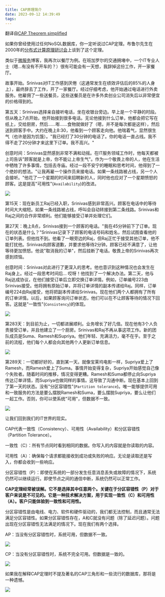 ```yaml
---
title: CAP原理简介
date: 2023-09-12 14:39:49
tags:
---
```


翻译自[CAP Theorem simplified](https://ravindraelicherla.medium.com/cap-theorem-simplified-28499a67eab4)

如果你曾经使用过任何NoSQL数据库，你一定听说过CAP定理。布鲁尔先生在2000年的[分布式计算原理研讨会](http://awoc.wolski.fi/dlib/big-data/Brewer_podc_keynote_2000.pdf)上谈到了这个定理。

类似于[微服务](https://medium.com/@ravindraprasad/microservices-in-action-9be2bc846b7f)博客，我再次以餐厅为例。在班加罗尔的交通拥堵中，一个IT专业人士（嗯...有没有不开车的？）很有可能会有一天想，我辞掉这份工作，开一家餐厅。

故事开始。Srinivas对IT工作感到厌倦（这通常发生在绩效评估后的85%的人身上），最终辞去了工作，开了一家餐厅。经过仔细考虑，他开始通过电话进行外卖服务。他雇佣了一些送餐员，这些送餐员是在许多外卖创业公司消失后以非常便宜的价格得到的。

<!-- more -->
第五天：Srinivas选择亲自接听电话，坐在收银台旁边。早上是一个平静的时段。但从晚上7点开始，他开始接到很多电话。无论他接到什么订单，他都会把它写在纸上，交给厨房，然后......嘭......食物就做好了（嗯，并不是每次都是这样），然后送到顾客手中。大约在晚上8:30，他看到一个顾客走向他。他喘着气，显然很生气（也许是因为饥饿）。"我已经打了30分钟的电话了。你的电话一直占线。我不得不走了20分钟才来这里下订单。我不高兴。"

创意时间：Srinivas显然感到非常不满和动摇。在IT服务领域工作时，他每天都被上司告诉"顾客就是上帝，你不能让上帝生气"。作为一个敬畏上帝的人，他在生活中牺牲了许多事情，包括去寺庙。经过一段不安宁的睡眠和思考时间，他得到了一个绝妙的想法。"让我再雇一个操作员来接电话。如果一条线路被占线，另一个人会接听。"他花了一个星期的时间来招聘新的人，同时他也应对了一个星期愤怒的顾客。这是提高"可用性"(`Availability`)的改进。

![](cap1.webp)

第15天：现在新员工Raj已经入职，Srinivas感到非常高兴。顾客在电话中的等待时间大大缩短。如果一条线路被占线，呼叫会自动转接到第二条线路。Srinivas和Raj之间的合作非常顺利。他们能够接受订单并处理它们。

第27天：晚上8点，Srinivas接到一个顾客的电话。"我在45分钟前下了订单。现在的状态是什么？"Srinivas记录下了顾客的电话号码和姓名，然后试图查看他的订单列表。但他找不到。他看了一眼旁边的Raj，但Raj正忙于接受其他订单，他不能打扰他。Srinivas向顾客道歉，并要求他等待2分钟。顾客已经不满意了，让他等待更加愤怒。他说"取消我的订单"，然后挂断了电话。敬畏上帝的Srinivas再次感到烦恼。

创意时间：Srinivas对此进行了更深入的思考。他也意识到这种情况也会发生在Raj身上。经过一段思考时间后... 哎呀！他找到了一个解决办法。第二天，他与Raj达成协议，在他们接受订单后立即交换订单详情。例如，订单编号223由Srinivas接受。他将拥有原始订单，并将订单详情的副本传递给Raj。同样，订单编号224由Raj接受，他将把副本传递给Srinivas。现在他们两个人都拥有了所有的订单详情。以后，如果顾客询问订单状态，他们可以在不让顾客等待的情况下回答。这就是"一致性"(`Consistency`)的体现。

![](cap2.webp)

第283天：到目前为止，一切都进展顺利。业务增长了好几倍。现在他有3个人负责接受订单，并且他建立了一个厨房。Srinivas和Raj不再从事这项工作。新的团队成员是Suma、Ramesh和Supriya。他们年轻、充满活力，毫不在乎。至于之前的流程，他们每个人都会向其他两个人更新订单信息。

![](cap3.webp)

第289天：一切都好好的，直到某一天。就像宝莱坞电影一样，Supriya爱上了Ramesh，而Ramesh爱上了Suma。事情开始变得复杂，Supriya开始感觉自己像个失败者。随着时间的推移，情况变得更糟。Ramesh和Suma都停止向Supriya传达订单详情，而Supriya也做同样的事情。这导致了沟通中断。现在基本上回到了第一天的状态。没有"分区容错性"(`Partition tolerance`)。唯一能够提供可用和一致服务的方法是要么摆脱Ramesh和Suma，要么摆脱Supriya，要么让他们一起工作。否则，你可以使系统"可用"，但数据不一致。

![](cap4.webp)

让我们回到我们的IT世界的现实。

CAP代表一致性（Consistency）、可用性（Availability）和分区容错性（Partition Tolerance）。

一致性（C）：所有节点同时看到相同的数据。你写入的内容就是你读取的内容。

可用性（A）：确保每个请求都能接收到成功或失败的响应。无论是读取还是写入，你都会收到一些响应。

分区容错性（P）：即使在系统的一部分发生任意消息丢失或故障的情况下，系统仍然可以继续运行。即使节点之间的通信中断，系统仍然可以正常工作。

**CAP定理经常被误解。它不是选择其中任意两个。关键在于分区容错性（P）对于客户来说是不可见的。它是一种技术解决方案，用于实现一致性（C）和可用性（A）。客户只能体验到一致性和可用性。**

分区容错性是由电线、电力、软件和硬件驱动的，我们都无法控制，而且通常无法满足分区容错性。如果分区容错性存在，A和C就没有问题（除了延迟问题）。问题出现在分区容错性无法满足的情况下。现在我们有两个选择。

AP：当没有分区容错性时，系统可用，但数据不一致。

![](cap5.webp)

CP：当没有分区容错性时，系统不完全可用。但数据是一致的。

![](cap6.webp)

如果我在解释CAP定理时不提及著名的CAP三角形和一些流行的数据库，那将是一种遗憾。

![](cap7.webp)





